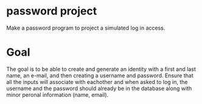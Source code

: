 # password project
Make a password program to project a simulated log in access.

# Goal
The goal is to be able to create and generate an identity with a first and last name, an e-mail, and then creating a username and password. Ensure that all the inputs will associate with eachother and when asked to log in, the username and the password should already be in the database along with minor peronal information (name, email).
